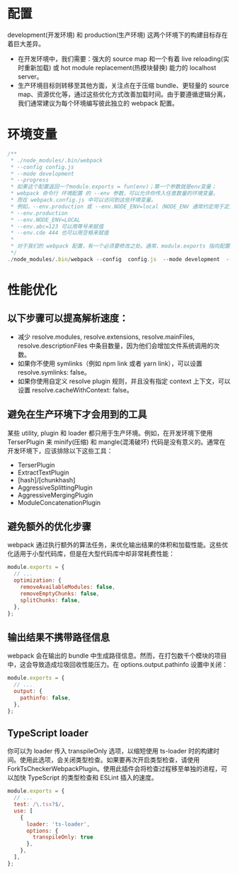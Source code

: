 # 配置  
development(开发环境) 和 production(生产环境) 这两个环境下的构建目标存在着巨大差异。
- 在开发环境中，我们需要：强大的 source map 和一个有着 live reloading(实时重新加载) 或 hot module replacement(热模块替换) 能力的 localhost server。
- 生产环境目标则转移至其他方面，关注点在于压缩 bundle、更轻量的 source map、资源优化等，通过这些优化方式改善加载时间。由于要遵循逻辑分离，我们通常建议为每个环境编写彼此独立的 webpack 配置。

# 环境变量
```javascript
/**
 * ./node_modules/.bin/webpack 
 * --config config.js  
 * --mode development  
 * --progress  
 * 如果这个配置返回一个module.exports = fun(env)；第一个参数就是env变量；
 * webpack 命令行 环境配置 的 --env 参数，可以允许你传入任意数量的环境变量。
 * 而在 webpack.config.js 中可以访问到这些环境变量。
 * 例如，--env.production 或 --env.NODE_ENV=local（NODE_ENV 通常约定用于定义环境类型）。
 * --env.production  
 * --env.NODE_ENV=LOCAL  
 * --env.abc=123 可以用等号来赋值
 * --env.cde 444 也可以用空格来赋值
 * 
 * 对于我们的 webpack 配置，有一个必须要修改之处。通常，module.exports 指向配置对象。要使用 env 变量，你必须将 module.exports 转换成一个函数：
 */
./node_modules/.bin/webpack --config  config.js  --mode development  --progress  --env.production --env.NODE_ENV=LOCAL  --env.abc=123  --env.cde
```
# 性能优化  

## 以下步骤可以提高解析速度：

- 减少 resolve.modules, resolve.extensions, resolve.mainFiles, resolve.descriptionFiles 中条目数量，因为他们会增加文件系统调用的次数。
- 如果你不使用 symlinks（例如 npm link 或者 yarn link），可以设置 resolve.symlinks: false。
- 如果你使用自定义 resolve plugin 规则，并且没有指定 context 上下文，可以设置 resolve.cacheWithContext: false。

## 避免在生产环境下才会用到的工具 
某些 utility, plugin 和 loader 都只用于生产环境。例如，在开发环境下使用 TerserPlugin 来 minify(压缩) 和 mangle(混淆破坏) 代码是没有意义的。通常在开发环境下，应该排除以下这些工具：  

- TerserPlugin  
- ExtractTextPlugin  
- [hash]/[chunkhash]  
- AggressiveSplittingPlugin  
- AggressiveMergingPlugin  
- ModuleConcatenationPlugin  

## 避免额外的优化步骤 
webpack 通过执行额外的算法任务，来优化输出结果的体积和加载性能。这些优化适用于小型代码库，但是在大型代码库中却非常耗费性能：  
```javascript
module.exports = {
  // ...
  optimization: {
    removeAvailableModules: false,
    removeEmptyChunks: false,
    splitChunks: false,
  },
};
```
## 输出结果不携带路径信息 
webpack 会在输出的 bundle 中生成路径信息。然而，在打包数千个模块的项目中，这会导致造成垃圾回收性能压力。在 options.output.pathinfo 设置中关闭：
```javascript 
module.exports = {
  // ...
  output: {
    pathinfo: false,
  },
};
```

## TypeScript loader 
你可以为 loader 传入 transpileOnly 选项，以缩短使用 ts-loader 时的构建时间。使用此选项，会关闭类型检查。如果要再次开启类型检查，请使用 ForkTsCheckerWebpackPlugin。使用此插件会将检查过程移至单独的进程，可以加快 TypeScript 的类型检查和 ESLint 插入的速度。
```javascript
module.exports = {
  // ...
  test: /\.tsx?$/,
  use: [
    {
      loader: 'ts-loader',
      options: {
        transpileOnly: true
      },
    },
  ],
};
```
